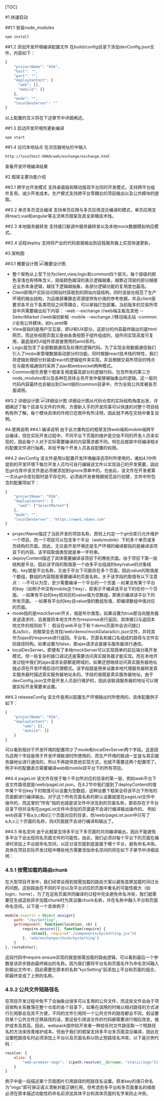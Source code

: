 [TOC]

#1.快速启动

##1.1 安装node_modules
```sh
npm install
```

##1.2 添加开发环境编译配置文件
在build/config目录下添加devConfig.json文件，内容如下：
```javascript
{
    "projectName": "OSA",
    "host": "",
    "port": "",
    "deployContent": {
      "web": [],
      "mobile": []
    },
    "mode": "",
    "localDevServer": ""
}
```
以上配置的含义将在下述章节中详细阐述。

##1.3 启动开发环境热更新编译
```sh
npm start
```

##1.4 访问本地站点
在浏览器地址栏中输入
```sh
http://localhost:6060/web/exchange/exchange.html
```
查看开发环境编译结果

#2.框架主要功能介绍

##2.1 跨平台开发模式
支持桌面版和移动版双平台同时开发模式，支持跨平台组件复用，减少开发成本。生产模式支持跨平台零耦合的项目输出以及公共模块的提取。

##2.2 单页多页混合编译
支持单页应用与多页应用混合编译的模式，单页应用支持react,vue和angular等主流单页框架及其全家桶技术栈。

##2.3 本地服务器转发
支持接口联调中服务器转发以及本地mock数据模拟响应模式。

##2.4 远程deploy
支持将产出的代码直接输出到远程服务器上实现快速更新。

#3.架构图

##3.1 概要设计图
![概要设计图](./README/前端框架概要设计图.jpg)

- 整个架构从上至下分为client,view,logic和common四个层次。每个层级的颜色深浅也有特殊含义，层级颜色越深的表示逻辑越重，越靠近顶层的部分越接近业务本身逻辑，越往下逻辑越抽象，各部分逻辑功能的复用度也最高。
- Client即用户实际访问网站时获取到的网站内容结构，同时该层也规范了生产环境的输出结构，为运维部署静态资源提供有价值的参考依据。并且client层要求各平台下各类项目之间零耦合，可以单独打包部署。当前版本的交易所项目中共需要输出如下内容：
-web
--exchange //web端主板及其他
--SelectMarket //web端创新板
-mobile
--exchange //移动端主站
-common //全局公共模块，如tv,antd等
- View层指的是用户交互层，即UI和UX部分。这部分的内容最终输出的是html网页，而这些视图页面又是由各类视图子组件组成的，组件间实现高度可复用，最底层的UI组件库直接使用的antd系列。
- Logic层包含了全部数据通信及处理的逻辑代码。为了实现全局数据通信我们引入了mobx来管理数据驱动部分的功能。同时根据react技术栈的特性，我们将逻辑处理部分封装成react的逻辑组件来实现。并且根据交易所项目的特点在与服务端通信时采用了ajax和websocket两种模式。
- Common层负责整个框架复用度最高部分的逻辑代码，包含所有的第三方node_modules库以及各种在具体业务开发中能够被抽象出的逻辑。这一层的代码内容最终也会输出到Client层的common目录中，作为全局公共库被各页面调用。

##3.2 详细设计图
![详细设计图](./README/前端框架详细设计图.jpg)
详细设计图从代码仓库的实际结构角度出发，详细阐述了每个目录与文件的作用，方便新入手的开发同事可以快速的对整个项目结构有所了解。每个模块具体的作用已在图中有所注明，因此就不再在文档中重复说明。


#4.使用说明
##4.1 编译说明
由于此次重构后的框架支持web端和mobile端跨平台编译，但在实际开发过程中，不同平台下页面的维护是交给不同的开发人员来实现的，因此每个人对于实际需要编译的内容需求都不同。特在此框架中将编译相关的配置文件进行抽离，并给予每个开发人员各自配置的权限。

##4.2 devConfig
该文件是用以配置开发环境编译选项时所使用的，诸如4.1中所提到的开发环境下每位开发人员均可自行编辑该文件以实现自己的开发需要，因此在git仓库中该文件是必须被添加到ignore清单中的。也由此，该文件在开发者第一次从git仓库拉取时是不存在的，必须由开发者根据规范自行创建，文件中所包含的配置项如下：
```javascript
{
    "projectName": "OSA",
    "deployContent": {
      "web": ["SelectMarket"]
    },
    "mode": "",
    "localDevServer": "https://www1.xdaex.com"
}
```
- projectName描述了当前开发的项目名称，原则上约定一个git仓库只允许维护一个项目，而一个项目可以包含多个平台（web/mobile）下的多个单页或多页结构的页面。因此，无论是开发环境还是生产环境的编译都指的是编译该项目下的内容。该字段取值类型就是单一字符串。
- deployContent描述了具体需要编译该项目下的哪些页面。由于项目下第一层结构是平台，因此该字段的取值是一个由多平台组成的key/value的对象结构，key就是平台名称，又由于平台下可能存在多个页面，因此value的取值是个数组，数组的内容既是需要编译的页面名称。关于该字段的取值有以下注意点：
--不可以为空，至少需要编译一个平台的一个页面
--如果没有某个平台的key（如例子中没有mobile这个key），即表示不编译该平台下的任何一个页面。
--如果有平台的key但对应的value值为空数组，即表示编译该平台下的所有页面。
--如果有平台的key且value值的数组有值，即编译数组中值对应的页面。
- mode指的是mockServer开关，值是布尔类型。如果设置为true那当向服务器发送请求时，会直接将本地文件作为response进行返回，具体接口与返回本地文件的规则如下：
假设在web平台下有个demo页面中会访问接口名/a/b/c，则框架会去寻找/web/demo/mockData/a/b/c.json文件，并将其作为ajax的response进行返回。平台名，页面名和接口名组成的路径与文件实际路径同构。如果设置为false，那ajax请求会直接与服务器进行通信。
- localDevServer。即便有了本地mockServer可以实现简单的前后端分离开发模式，但一些复杂的接口调试还是需要访问真实服务器才能实现。而在本地开发过程中我们的ajax请求全部都是跨域的，如果还想继续访问真实服务器地址就必须在开发环境启动代理模式。该字段就是用来设置本地代理服务器转发真实服务器时描述真实服务器地址永的。字段的值既是真实服务器地址。由于devConfig.json文件是开发人员自行维护的，因此该联调服务器的地址可以根据实际开发需要来设置。

##4.3 releaseConfig
该文件是用以配置生产环境输出时所使用的，具体配置例子如下：
```javascript
{
    "projectName": "OSA",
    "deployContent": {
        "web": [],
        "mobile": []
    }
}
```
可以看到相对于开发环境的配置项少了mode和localDevServer两个字段。这是因为这两个字段是用于开发环境联调时所使用的，而生产环境的联调一定是与真实服务器地址进行通信的，所以不再提供其他实现方式，也就不需要这两个配置项了。例子中的配置表示需要编译web和mobile双平台下的所有项目。

##4.4 pageList
该文件存放于每个平台所对应的目录的第一层，例如web平台下该文件路径就是/web/pageList.json。在4.2节中我们提到了deployContent的值中某个平台key下的取值可以设置为空数组，这种设置下框架会将该平台下所有的页面都进行编译输出。对于这个所有页面名称的默认设置就是在pageList文件中操作的，而这里的"所有"指的也就是该文件中涉及到的页面名称，那些存在于平台目录下但并没有在pageList文件中添加的页面是不会进行编译输出操作的。
例如web目录下有a,b,c和d三个页面对应的目录，但/web/pageList.json中只写了a,b,c三个页面的名称，则d页面就不会进行编译和输出了。

##4.5 命名空间
由于此框架支持多平台下多页面的共同编译输出，因此不能避免多平台下会出现同名页面文件的可能性。由此，我们必须对每个平台下的页面在编译时添加上平台层命名空间，以区分该页面到底是属于哪个平台，避免命名冲突。具体在项目实际开发过程中哪些地方需要添加命名空间的将在如下子章节中详细说明：

### 4.5.1 按需加载的路由chunk
在大型项目开发中，我们经常会用到按需加载的路由方案以避免首屏加载时间过长的问题。这些路由在不同的平台以及平台对应的页面中重名的可能性极大（如login，home），为了在这些页面共同编译的过程中完全避免命名冲突，我们就需要在生成这些异步加载chunk时为其设置chunk名称，并在名称中融入平台和页面命名空间。以下是一个具体例子：
```javascript
module.exports = Object.assign({
    path: "/kycSetting",
    getComponent: function(location, cb) {
        require.ensure([], function(require) {
            cb(null, require("./components/kycSetting.jsx"))
        }, 'web/exchange/chunk/kycSetting')
    }
}, routeEnter);
```
这段代码中require.ensure实现的就是按需加载的路由逻辑，可以看到最后一个参数是该异步路由最终输出的名称。因为我们要将平台名和页面名作为命名空间融入到输出文件中，因此需要在原本的名称"kycSetting"前添加上平台和页面的组合，即最终变成了上例的名称。

### 4.5.2 公共文件短路径名
在项目开发过程中免不了会抽象出很多可以复用的公共文件，而这些文件会由于项目架构关系散落在整个仓库的各个目录下，如果在调用的时候以相对路径的方式进行引用那会及其不方便，不同的文件引用同一个公共文件的路径都会不同，假设要将某个公共文件迁移路径的话，那这些引用该文件的代码都需要进行相应改变，维护成本及其高。因此，webpack提供给开发者一种给任何文件路径取一个短路径名的方法来改善维护成本。但由于我们的框架支持多平台多页面混合编译，因此在设置短路径名时必须添加上平台以及页面名称以防止短路径名冲突，以下是示例代码：
```javascript
resolve: {
    alias: {
        "web-premier-imgs": `${path.resolve(__dirname, "static/imgs")}`
    }
}
```
例子中是一段描述某个页面图片引用路径的短路径名设置。原本key的值只命名为"imgs"即可保证语义清晰并能正确引用，但考虑到多平台和多页面重名的缘故必须在原本描述功能性的命名前添加具体平台和具体页面的名字来防止冲突。
